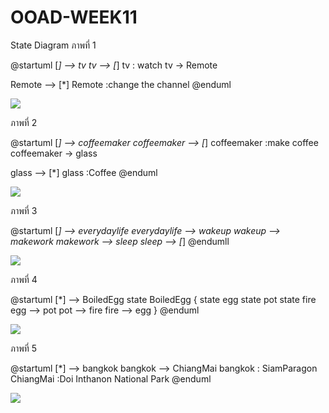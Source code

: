 # OOAD-WEEK11
State Diagram
ภาพที่ 1


@startuml
[*] --> tv
tv --> [*]
tv : watch
tv -> Remote

Remote --> [*]
Remote :change the channel
@enduml


![](http://www.plantuml.com/plantuml/img/SoWkIImgAStDuOhMYbNGrRLJA2dZAYa3iu0Y8AQLGdbYIN86MDHE8IWrDxyabGj2mPL1kLR96ObvwQaA9Hcf2Y1cNceEbqDgNWhGV000)


ภาพที่ 2


@startuml
[*] --> coffeemaker
coffeemaker --> [*]
coffeemaker :make coffee
coffeemaker -> glass

glass --> [*]
glass :Coffee
@enduml


![](http://www.plantuml.com/plantuml/img/SoWkIImgAStDuOhMYbNGrRLJICvFIqjDpKtCJYtYGcA3vO1gKCIiG1HK1wfYEuNqdCJYOYum2TSBuLavGpGufEQb06q60000)


ภาพที่ 3


@startuml
[*] --> everydaylife
everydaylife --> wakeup
wakeup --> makework
makework --> sleep
sleep --> [*]
@endumll


![](http://www.plantuml.com/plantuml/img/SoWkIImgAStDuUBYYjQALT3LjLD8BKijgan9hCp9J4lbGkQ0PSiJirDB2xWW55Wa5yWipo_Ave8nmAB5EQcf1LnW4im7ciu51WwfUIb02m40)


ภาพที่ 4


@startuml
[*] --> BoiledEgg
state BoiledEgg {
  state egg
  state pot
  state fire
  egg --> pot
  pot --> fire
  fire --> egg
}
@enduml


![](http://www.plantuml.com/plantuml/img/SoWkIImgAStDuOhMYbNGrRLJSChFp4bDSKrFv-BY0agMf2945Agv51GWOgb0UHYx8By4paxBB4e5Se3IOCCWKa0Ip8DAWYWm7sH8BHUNGsfU2j050000)


ภาพที่ 5


@startuml
[*] --> bangkok
bangkok --> ChiangMai
bangkok : SiamParagon
ChiangMai :Doi Inthanon National Park 
@enduml


![](http://www.plantuml.com/plantuml/img/SoWkIImgAStDuUAArefLqDMrKqXAp4lFpi_cWj9WCUUCJ23FDp4JBcgb49oPc1kGM9IOdf_7nGLNe63baf-fu9bNaf6Obv-du9TOafcVbvYZ05IPhS35vP2QbmAq3G00)

